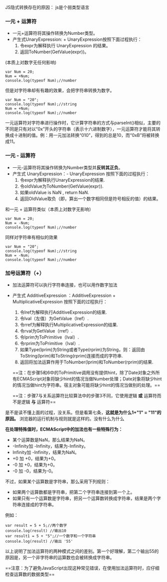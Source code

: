 JS隐式转换存在的原因：
js是个弱类型语言

### 一元 + 运算符

- 一元+运算符将其操作转换为Number类型。
- 产生式UnaryExpression: + UnaryExpression按照下面过程执行：
    1. 令expr为解释执行 UnaryExpression 的结果。
    2. 返回ToNumber(GetValue(expr))。  
 

(本质上对数字无任何影响)

```
var Num = 20;
Num = +Num;  
console.log(typeof Num);//number
```
但是对字符串却有有趣的效果，会把字符串转换为数字。
```
var Num = "20";
console.log(typeof Num);//string
Num = +Num;
console.log(typeof Num);//number
```
一元运算符对字符串进行操作时，它计算字符串的方式与parseInt()相似，主要的不同是只有对以“0x”开头的字符串（表示十六进制数字），一元运算符才能将其转换成十进制的值。例：用一元加法转换“010”，得到的总是10，而“0xB”将被转换成11。


### 一元 - 运算符
- 一元-运算符将其操作转换为Number类型并**反转其正负**。
- 产生式 UnaryExpression：- UnaryExpression 按照下面的过程执行：
    1. 令expr为解释执行UnaryExpression的结果.
    2. 令oldValue为ToNumber(GetValue(expr)).
    3. 如果oldValue is NaN , return NaN.
    4. 返回OldValue取负（即，算出一个数字相同但是符号相反的值）的结果。

和一元 + 运算符类似（本质上对数字无影响）
```
var Num = 20;
Num = -Num;  
console.log(typeof Num);//number
```
同样对字符串有相似的效果
```
var Num = "20";
console.log(typeof Num);//string
Num = -Num;
console.log(typeof Num);//number
```

### 加号运算符（+）

-  加法运算符可以执行字符串连接，也可以用作数字加法
- 产生式 AdditiveExpression ：AdditiveExpression + MultiplicativeExpression 按照下面的过程执行：

    1. 令lref为解释执行AdditiveExpression的结果.
    2. 令lval（左值）为GetValue（lref）.
    3. 令rref为解释执行MultiplicativeExpression的结果.
    4. 令rval为GetValue（rref）.
    5. 令lprim为ToPrimitive（lval）.
    6. 令rprim为ToPrimitive（lval）.
    7. 如果Type(lprim)为String或者Type(rprim)为String，则：返回由ToString(lprim)和ToString(rprim)连接而成的字符串.
    8. 返回将加法运算作用于ToNumber(lprim)和ToNumber(rprim)的结果.  
    
    ==注：在步骤5和6中的ToPrimitive调用没有提供hint，除了Date对象之外所有ECMAScript对象将缺少hint的情况当做Number处理；Date对象将缺少hint的情况当做hint为字符串。宿主对象可能将缺少hint的情况当做别的处理。==
    
    ==注：步骤7与关系运算符比较算法中的步骤3不同，它使用逻辑 **或** 运算符而不是逻辑 **与** 运算符==

是不是读不懂上面的过程，没关系。但是看第七条，**这就是为什么1+"1" = "11"的原因。** 浏览器的运行机制与规则就是这样的。没有什么为什么

**在处理特殊值时，ECMAScript中的加法也有一些特殊行为：**
- 某个运算数是NaN，那么结果为NaN。
- -Infinity加 -Infinity，结果为-Infinity。
- Infinity加 -Infinity，结果为NaN。
- +0 加 +0，结果为+0。
- -0 加 +0，结果为+0。
- -0 加 -0，结果为-0。

不过，如果某个运算数是字符串，那么采用下列规则：
- 如果两个运算数都是字符串，把第二个字符串连接到第一个上。
- 如果只有一个运算数是字符串，把另一个运算数转换成字符串，结果是两个字符串连接成的字符串。

例如：
```
var result = 5 + 5;//两个数字
console.log(result) //输出10
var result1 = 5 + "5";//一个数字和一个字符串 
console.log(result) //输出 '55'
```
以上说明了加法运算符的两种模式之间的差别。第一个好理解，第二个输出55的原因是，另一个非字符串的运算数也会被转换成字符串。

==注意：为了避免JavaScript出现这种常见错误，在使用加法运算符时，应仔细检查运算数的数据类型==